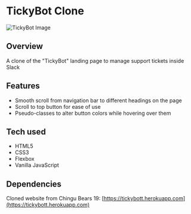 # TickyBot Clone
![TickyBot Image](https://i.postimg.cc/fTj8SsNy/Ticky-Bot-Hero-Image.png)
## Overview
A clone of the "TickyBot" landing page to manage support tickets inside Slack
## Features
* Smooth scroll from navigation bar to different headings on the page
* Scroll to top button for ease of use
* Pseudo-classes to alter button colors while hovering over them 
## Tech used
* HTML5 
* CSS3 
* Flexbox 
* Vanilla JavaScript
## Dependencies
Cloned website from Chingu Bears 19: [https://tickybott.herokuapp.com](https://tickybott.herokuapp.com)
